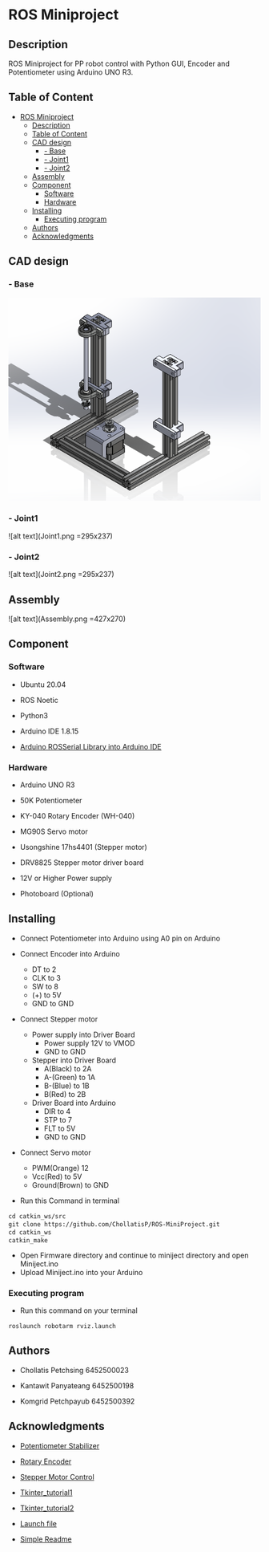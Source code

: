 # ROS Miniproject

## Description

ROS Miniproject for PP robot control with Python GUI, Encoder and Potentiometer using Arduino UNO R3.

## Table of Content
- [ROS Miniproject](#ros-miniproject)
  - [Description](#description)
  - [Table of Content](#table-of-content)
  - [CAD design](#cad-design)
    - [- Base](#--base)
    - [- Joint1](#--joint1)
    - [- Joint2](#--joint2)
  - [Assembly](#assembly)
  - [Component](#component)
    - [Software](#software)
    - [Hardware](#hardware)
  - [Installing](#installing)
    - [Executing program](#executing-program)
  - [Authors](#authors)
  - [Acknowledgments](#acknowledgments)

## CAD design
### - Base

![base](https://github.com/ChollatisP/ROS-MiniProject/blob/DONE/CAD_Assembly/base.png)

### - Joint1

![alt text](Joint1.png =295x237)

### - Joint2

![alt text](Joint2.png =295x237)

## Assembly
![alt text](Assembly.png =427x270)

## Component

### Software
* Ubuntu 20.04

* ROS Noetic 

* Python3

* Arduino IDE 1.8.15
  
* [Arduino ROSSerial Library into Arduino IDE](https://wiki.ros.org/rosserial_arduino/Tutorials/Arduino%20IDE%20Setup)

### Hardware
* Arduino UNO R3

* 50K Potentiometer

* KY-040 Rotary Encoder (WH-040)

* MG90S Servo motor

* Usongshine 17hs4401 (Stepper motor)

* DRV8825 Stepper motor driver board

* 12V or Higher Power supply 

* Photoboard (Optional)

## Installing

* Connect Potentiometer into Arduino using A0 pin on Arduino

* Connect Encoder into Arduino 
  - DT to 2
  - CLK to 3
  - SW to 8
  - (+) to 5V
  - GND to GND
* Connect Stepper motor
  - Power supply into Driver Board
    - Power supply 12V to VMOD
    - GND to GND
  - Stepper into Driver Board
    - A(Black) to 2A 
    - A-(Green) to 1A
    - B-(Blue) to 1B
    - B(Red) to 2B
  - Driver Board into Arduino
    - DIR to 4
    - STP to 7
    - FLT to 5V
    - GND to GND
* Connect Servo motor
    - PWM(Orange) 12
    - Vcc(Red) to 5V
    - Ground(Brown) to GND
* Run this Command in terminal

```
cd catkin_ws/src
git clone https://github.com/ChollatisP/ROS-MiniProject.git
cd catkin_ws
catkin_make
```

* Open Firmware directory and continue to miniject directory and open Miniject.ino
* Upload Miniject.ino into your Arduino

### Executing program

* Run this command on your terminal
```
roslaunch robotarm rviz.launch
```

## Authors

* Chollatis Petchsing 6452500023

* Kantawit Panyateang 6452500198

* Komgrid Petchpayub 6452500392


## Acknowledgments

* [Potentiometer Stabilizer](https://docs.arduino.cc/built-in-examples/analog/Smoothing/)

* [Rotary Encoder](https://forum.arduino.cc/t/rotary-encoder-increment-decrement/858119)

* [Stepper Motor Control](https://howtomechatronics.com/tutorials/arduino/how-to-control-stepper-motor-with-a4988-driver-and-arduino/)

* [Tkinter_tutorial1](https://pythonexamples.org/python-tkinter/)

* [Tkinter_tutorial2](https://www.geeksforgeeks.org/create-first-gui-application-using-python-tkinter/?ref=lbp)

* [Launch file](https://dev.to/admantium/robot-operating-system-creating-a-robot-simulation-45f1) 

* [Simple Readme](https://gist.github.com/DomPizzie/7a5ff55ffa9081f2de27c315f5018afc)
